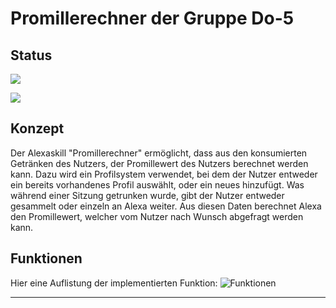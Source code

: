 # Promillerechner der Gruppe Do-5 <a name="introduction"></a>
## Status
![](https://travis-ci.org/sweIhm-ws2018-19/skillproject-do-5.svg?branch=master)

![](https://sonarcloud.io/api/project_badges/measure?project=Promillerechner%3APromillerechner&metric=alert_status)
## Konzept
Der Alexaskill "Promillerechner" ermöglicht, dass aus den konsumierten Getränken des Nutzers, der Promillewert des Nutzers berechnet werden kann. Dazu wird ein Profilsystem verwendet, bei dem der Nutzer entweder ein bereits vorhandenes Profil auswählt, oder ein neues hinzufügt. Was während einer Sitzung getrunken wurde, gibt der Nutzer entweder gesammelt oder einzeln an Alexa weiter. Aus diesen Daten berechnet Alexa den Promillewert, welcher vom Nutzer nach Wunsch abgefragt werden kann.
## Funktionen
Hier eine Auflistung der implementierten Funktion: ![Funktionen](https://github.com/sweIhm-ws2018-19/skillproject-do-5/wiki/Anwendungsfallbeschreibungen)

---

